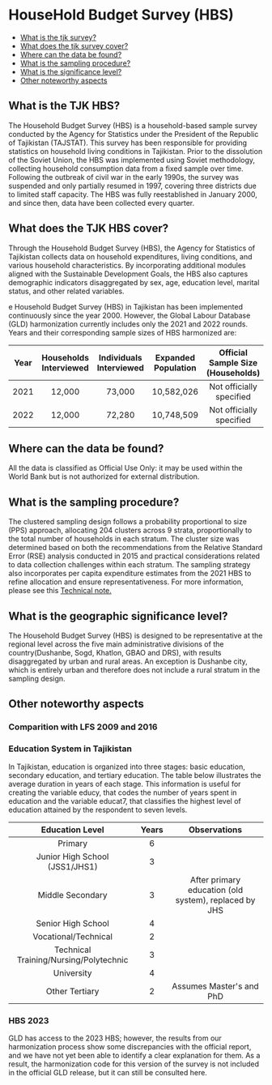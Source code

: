 # HouseHold Budget Survey (HBS)

- [What is the tjk survey?](#what-is-the-tjk-HBS)
- [What does the tjk survey cover?](#what-does-the-tjk-HBS-cover)
- [Where can the data be found?](#where-can-the-data-be-found)
- [What is the sampling procedure?](#what-is-the-sampling-procedure)
- [What is the significance level?](#what-is-the-geographic-significance-level)
- [Other noteworthy aspects](#other-noteworthy-aspects)

## What is the TJK HBS?

The Household Budget Survey (HBS) is a household-based sample survey conducted by the Agency for Statistics under the President of the Republic of Tajikistan (TAJSTAT). This survey has been responsible for providing statistics on household living conditions in Tajikistan. Prior to the dissolution of the Soviet Union, the HBS was implemented using Soviet methodology, collecting household consumption data from a fixed sample over time. Following the outbreak of civil war in the early 1990s, the survey was suspended and only partially resumed in 1997, covering three districts due to limited staff capacity. The HBS was fully reestablished in January 2000, and since then, data have been collected every quarter.

## What does the TJK HBS cover?

Through the Household Budget Survey (HBS), the Agency for Statistics of Tajikistan collects data on household expenditures, living conditions, and various household characteristics. By incorporating additional modules aligned with the Sustainable Development Goals, the HBS also captures demographic indicators disaggregated by sex, age, education level, marital status, and other related variables.

e Household Budget Survey (HBS) in Tajikistan has been implemented continuously since the year 2000. However, the Global Labour Database (GLD) harmonization currently includes only the 2021 and 2022 rounds. Years and their corresponding sample sizes of HBS harmonized are:


| **Year** | **Households Interviewed**  | **Individuals Interviewed**   | **Expanded Population**   | **Official Sample Size (Households)**  |
|:--------:|:---------------------------:|:----------------------------:|:------------------------:|:-------------------------------------:|
| 2021     | 12,000                      | 73,000                       | 10,582,026               | Not officially specified              |
| 2022     | 12,000                      | 72,280                       | 10,748,509               | Not officially specified              |


## Where can the data be found?

All the data is classified as Official Use Only: it may be used within the World Bank but is not authorized for external distribution.

## What is the sampling procedure?

The clustered sampling design follows a probability proportional to size (PPS) approach, allocating 204 clusters across 9 strata, proportionally to the total number of households in each stratum. The cluster size was determined based on both the recommendations from the Relative Standard Error (RSE) analysis conducted in 2015 and practical considerations related to data collection challenges within each stratum. The sampling strategy also incorporates per capita expenditure estimates from the 2021 HBS to refine allocation and ensure representativeness. For more information, please see this [Technical note.](utilities/Technical%20Note%20on%20HBS%202024%20Sampling.docx)

## What is the geographic significance level?

The Household Budget Survey (HBS) is designed to be representative at the regional level across the five main administrative divisions of the country(Dushanbe, Sogd, Khatlon, GBAO and DRS), with results disaggregated by urban and rural areas. An exception is Dushanbe city, which is entirely urban and therefore does not include a rural stratum in the sampling design.

## Other noteworthy aspects

### Comparition with LFS 2009 and 2016


### Education System in Tajikistan

In Tajikistan, education is organized into three stages: basic education, secondary education, and tertiary education. The table below illustrates the average duration in years of each stage. This information is useful for creating the variable educy, that codes the number of years spent in education and the variable educat7, that classifies the highest level of education attained by the respondent to seven levels.

| Education Level                                     | Years   | Observations                                   |
|:---------------------------------------------------:|:-------:|:----------------------------------------------:|
| Primary                                            | 6       |                                                |
| Junior High School (JSS1/JHS1)                      | 3       |                                                |
| Middle Secondary                                    | 3       | After primary education (old system), replaced by JHS |
| Senior High School                                  | 4       |                                                |
| Vocational/Technical                                | 2       |                                                |
| Technical Training/Nursing/Polytechnic              | 3       |                                                |
| University                                          | 4       |                                                |
| Other Tertiary                                      | 2       | Assumes Master's and PhD                       |

### HBS 2023
GLD has access to the 2023 HBS; however, the results from our harmonization process show some discrepancies with the official report, and we have not yet been able to identify a clear explanation for them. As a result, the harmonization code for this version of the survey is not included in the official GLD release, but it can still be consulted here.
